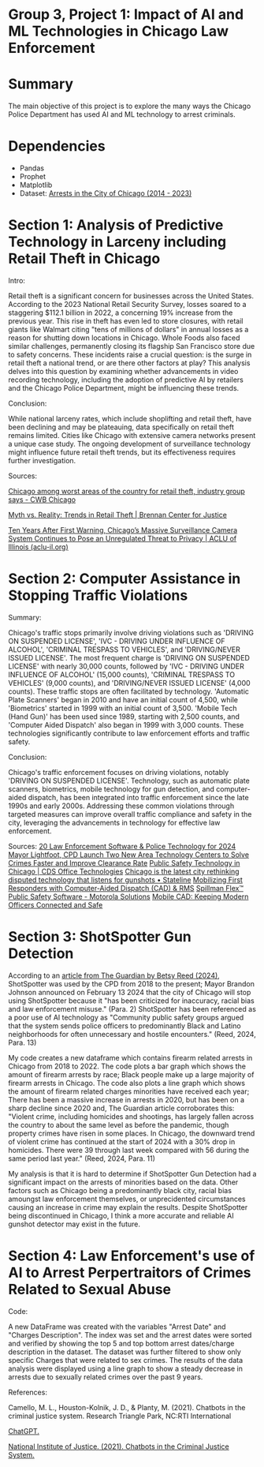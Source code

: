 # Group 3, Project 1: Impact of AI and ML Technologies in Chicago Law Enforcement
# Summary
The main objective of this project is to explore the many ways the Chicago Police Department has used AI and ML technology to arrest criminals.
# Dependencies
* Pandas
* Prophet
* Matplotlib
* Dataset: [Arrests in the City of Chicago (2014 - 2023)](https://www.kaggle.com/datasets/mattop/arrests-in-the-city-of-chicago-2014-2023?resource=download)
# Section 1: Analysis of Predictive Technology in Larceny including Retail Theft in Chicago
Intro:

Retail theft is a significant concern for businesses across the United States. According to the 2023 National Retail Security Survey, losses soared to a staggering $112.1 billion in 2022, a concerning 19% increase from the previous year.
This rise in theft has even led to store closures, with retail giants like Walmart citing "tens of millions of dollars" in annual losses as a reason for shutting down locations in Chicago. Whole Foods also faced similar challenges, permanently closing its flagship San Francisco store due to safety concerns.
These incidents raise a crucial question: is the surge in retail theft a national trend, or are there other factors at play?
This analysis delves into this question by examining whether advancements in video recording technology, including the adoption of predictive AI by retailers and the Chicago Police Department, might be influencing these trends.

Conclusion:

While national larceny rates, which include shoplifting and retail theft, have been declining and may be plateauing, data specifically on retail theft remains limited. Cities like Chicago with extensive camera networks present a unique case study. The ongoing development of surveillance technology might influence future retail theft trends, but its effectiveness requires further investigation. 

Sources:

[Chicago among worst areas of the country for retail theft, industry group says - CWB Chicago](https://cwbchicago.com/2023/11/chicago-among-worst-areas-of-the-country-for-retail-theft-industry-group-says.html)

[Myth vs. Reality: Trends in Retail Theft | Brennan Center for Justice](https://www.brennancenter.org/our-work/research-reports/myth-vs-reality-trends-retail-theft)

[Ten Years After First Warning, Chicago’s Massive Surveillance Camera System Continues to Pose an Unregulated Threat to Privacy | ACLU of Illinois (aclu-il.org)](https://www.aclu-il.org/sites/default/files/field_documents/video_camera_surveillance_in_chicago.pdf)
# Section 2: Computer Assistance in Stopping Traffic Violations
Summary:

Chicago's traffic stops primarily involve driving violations such as 'DRIVING ON SUSPENDED LICENSE', 'IVC - DRIVING UNDER INFLUENCE OF ALCOHOL', 'CRIMINAL TRESPASS TO VEHICLES', and 'DRIVING/NEVER ISSUED LICENSE'. The most frequent charge is 'DRIVING ON SUSPENDED LICENSE' with nearly 30,000 counts, followed by 'IVC - DRIVING UNDER INFLUENCE OF ALCOHOL' (15,000 counts), 'CRIMINAL TRESPASS TO VEHICLES' (9,000 counts), and 'DRIVING/NEVER ISSUED LICENSE' (4,000 counts).
These traffic stops are often facilitated by technology. 'Automatic Plate Scanners' began in 2010 and have an initial count of 4,500, while 'Biometrics' started in 1999 with an initial count of 3,500. 'Mobile Tech (Hand Gun)' has been used since 1989, starting with 2,500 counts, and 'Computer Aided Dispatch' also began in 1999 with 3,000 counts. These technologies significantly contribute to law enforcement efforts and traffic safety.

Conclusion:

Chicago's traffic enforcement focuses on driving violations, notably 'DRIVING ON SUSPENDED LICENSE'. Technology, such as automatic plate scanners, biometrics, mobile technology for gun detection, and computer-aided dispatch, has been integrated into traffic enforcement since the late 1990s and early 2000s. Addressing these common violations through targeted measures can improve overall traffic compliance and safety in the city, leveraging the advancements in technology for effective law enforcement.

Sources:
[20 Law Enforcement Software & Police Technology for 2024](https://10-8systems.com/20-latest-law-enforcement-software-and-police-technologies/)
[Mayor Lightfoot, CPD Launch Two New Area Technology Centers to Solve Crimes Faster and Improve Clearance Rate](https://www.chicago.gov/city/en/depts/mayor/press_room/press_releases/2019/august/AreaTechnologyCenters.html)
[Public Safety Technology in Chicago | CDS Office Technologies](https://www.cdsofficetech.com/public-safety-technology-in-chicago/)
[Chicago is the latest city rethinking disputed technology that listens for gunshots • Stateline](https://stateline.org/2024/02/27/chicago-is-the-latest-city-rethinking-disputed-technology-that-listens-for-gunshots/)
[Mobilizing First Responders with Computer-Aided Dispatch (CAD) & RMS](https://10-8systems.com/first-responders-with-CAD-and-RMS/)
[Spillman Flex™ Public Safety Software   - Motorola Solutions](https://www.motorolasolutions.com/en_us/products/command-center-software/public-safety-software/flex.html)
[Mobile CAD: Keeping Modern Officers Connected and Safe](https://insights.samsung.com/2018/12/11/mobile-cad-keeping-modern-officers-connected-and-safe/)

# Section 3: ShotSpotter Gun Detection
According to an [article from The Guardian by Betsy Reed (2024)](https://www.theguardian.com/us-news/2024/feb/14/chicago-shotspotter-contract), ShotSpotter was used by the CPD from 2018 to the present; Mayor Brandon Johnson announced on February 13 2024 that the city of Chicago will stop using ShotSpotter because it "has been criticized for inaccuracy, racial bias and law enforcement misuse." (Para. 2) ShotSpotter has been referenced as a poor use of AI technology as "Community public safety groups argued that the system sends police officers to predominantly Black and Latino neighborhoods for often unnecessary and hostile encounters." (Reed, 2024, Para. 13)

My code creates a new dataframe which contains firearm related arrests in Chicago from 2018 to 2022. The code plots a bar graph which shows the amount of firearm arrests by race; Black people make up a large majority of firearm arrests in Chicago. The code also plots a line graph which shows the amount of firearm related charges minorities have received each year; There has been a massive increase in arrests in 2020, but has been on a sharp decline since 2020 and, The Guardian article corroborates this: "Violent crime, including homicides and shootings, has largely fallen across the country to about the same level as before the pandemic, though property crimes have risen in some places. In Chicago, the downward trend of violent crime has continued at the start of 2024 with a 30% drop in homicides. There were 39 through last week compared with 56 during the same period last year." (Reed, 2024, Para. 11)

My analysis is that it is hard to determine if ShotSpotter Gun Detection had a significant impact on the arrests of minorities based on the data. Other factors such as Chicago being a predominantly black city, racial bias amoungst law enforcement themselves, or unprecidented circumstances causing an increase in crime may explain the results. Despite ShotSpotter being discontinued in Chicago, I think a more accurate and reliable AI gunshot detector may exist in the future.

# Section 4: Law Enforcement's use of AI to Arrest Perpertraitors of Crimes Related to Sexual Abuse
Code:

A new DataFrame was created with the variables "Arrest Date" and "Charges Description".
The index was set and the arrest dates were sorted and verified by showing the top 5 and top bottom arrest dates/charge description in the dataset.
The dataset was further filtered to show only specific Charges that were related to sex crimes.
The results of the data analysis were displayed using a line graph to show a steady decrease in arrests due to sexually related crimes over the past 9 years.

References:

Camello, M. L., Houston-Kolnik, J. D., & Planty, M.
(2021). Chatbots in the criminal justice system.
Research Triangle Park, NC:RTI International

[ChatGPT.](https://chat.openai.com/)

[National Institute of Justice. (2021). Chatbots in the Criminal Justice System.](https://cjtec.org/files/65532ea7aa6f8)


